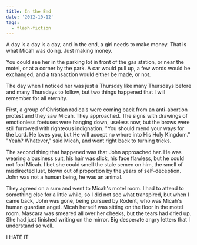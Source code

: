 ```yaml
---
title: In the End
date: '2012-10-12'
tags:
  - flash-fiction
---
```


A day is a day is a day, and in the end, a girl needs to make money. That is
what Micah was doing. Just making money.

<!-- truncate -->

You could see her in the parking lot in front of the gas station, or near the
motel, or at a corner by the park. A car would pull up, a few words would be
exchanged, and a transaction would either be made, or not.

The day when I noticed her was just a Thursday like many Thursdays before and
many Thursdays to follow, but two things happened that I will remember for all
eternity.

First, a group of Christian radicals were coming back from an anti-abortion
protest and they saw Micah. They approached. The signs with drawings of
emotionless foetuses were hanging down, useless now, but the brows were still
furrowed with righteous indignation. "You should mend your ways for the Lord. He
loves you, but He will accept no whore into His Holy Kingdom." "Yeah? Whatever,"
said Micah, and went right back to turning tricks.

The second thing that happened was that John approached her. He was wearing a
business suit, his hair was slick, his face flawless, but he could not fool
Micah. I bet she could smell the stale semen on him, the smell of misdirected
lust, blown out of proportion by the years of self-deception. John was not a
human being, he was an animal.

They agreed on a sum and went to Micah's motel room. I had to attend to
something else for a little while, so I did not see what transpired, but when I
came back, John was gone, being pursued by Rodent, who was Micah's human
guardian angel. Micah herself was sitting on the floor in the motel room.
Mascara was smeared all over her cheeks, but the tears had dried up. She had
just finished writing on the mirror. Big desperate angry letters that I
understand so well.

I HATE IT
